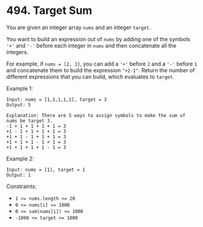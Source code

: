 # 494. Target Sum

You are given an integer array `nums` and an integer `target`.

You want to build an expression out of `nums` by adding one of the symbols `'+'` and `'-'` before each integer in `nums` and then concatenate all the integers.

For example, if `nums = [2, 1]`, you can add a `'+'` before `2` and a `'-'` before `1` and concatenate them to build the expression `"+2-1"`.
Return the number of different expressions that you can build, which evaluates to `target`.

Example 1:

    Input: nums = [1,1,1,1,1], target = 3
    Output: 5

    Explanation: There are 5 ways to assign symbols to make the sum of nums be target 3.
    -1 + 1 + 1 + 1 + 1 = 3
    +1 - 1 + 1 + 1 + 1 = 3
    +1 + 1 - 1 + 1 + 1 = 3
    +1 + 1 + 1 - 1 + 1 = 3
    +1 + 1 + 1 + 1 - 1 = 3

Example 2:

    Input: nums = [1], target = 1
    Output: 1

Constraints:

- `1 <= nums.length <= 20`
- `0 <= nums[i] <= 1000`
- `0 <= sum(nums[i]) <= 1000`
- `-1000 <= target <= 1000`